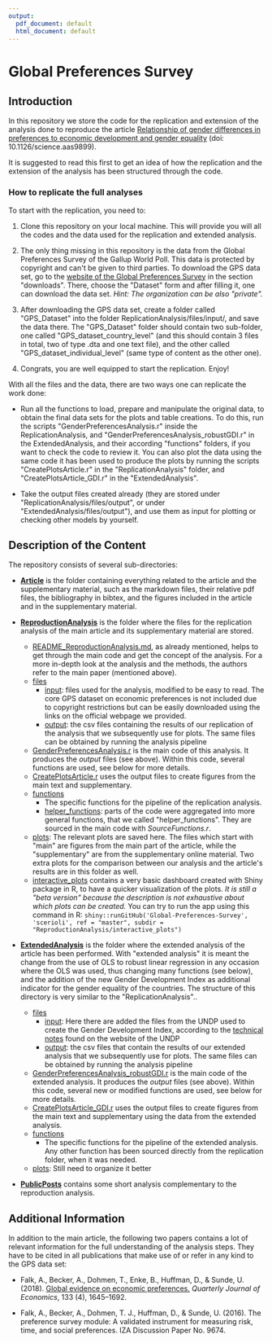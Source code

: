 ```yaml
---
output:
  pdf_document: default
  html_document: default
---
```

# Global Preferences Survey

## Introduction

In this repository we store the code for the replication and extension of the analysis done to reproduce the article [Relationship of gender differences in preferences to economic development and gender equality](https://science.sciencemag.org/content/362/6412/eaas9899.full) (doi: 10.1126/science.aas9899). 

It is suggested to read this first to get an idea of how the replication and the extension of the analysis has been structured through the code.


### How to replicate the full analyses

To start with the replication, you need to:

1. Clone this repository on your local machine. This will provide you will all the codes and the data used for the replication and extended analysis.

2. The only thing missing in this repository is the data from the Global Preferences Survey of the Gallup World Poll. This data is protected by copyright and can't be given to third parties. To download the GPS data set, go to the [website of the Global Preferences Survey](https://www.briq-institute.org/global-preferences/downloads) in the section "downloads". There, choose the "Dataset" form and after filling it, one can download the data set. *Hint: The organization can be also "private".* 

3. After downloading the GPS data set, create a folder called "GPS_Dataset" into the folder ReplicationAnalysis/files/input/, and save the data there. The "GPS_Dataset" folder should contain two sub-folder, one called "GPS_dataset_country_level" (and this should contain 3 files in total, two of type .dta and one text file), and the other called "GPS_dataset_individual_level" (same type of content as the other one).

4. Congrats, you are well equipped to start the replication. Enjoy!

With all the files and the data, there are two ways one can replicate the work done:

- Run all the functions to load, prepare and manipulate the original data, to obtain the final data sets for the plots and table creations. To do this, run the scripts "GenderPreferencesAnalysis.r" inside the ReplicationAnalysis, and "GenderPreferencesAnalysis_robustGDI.r" in the ExtendedAnalysis, and their according "functions" folders, if you want to check the code to review it. You can also plot the data using the same code it has been used to produce the plots by running the scripts "CreatePlotsArticle.r" in the "ReplicationAnalysis" folder, and "CreatePlotsArticle_GDI.r" in the "ExtendedAnalysis".

- Take the output files created already (they are stored under "ReplicationAnalysis/files/output", or under "ExtendedAnalysis/files/output"), and use them as input for plotting or checking other models by yourself. 


## Description of the Content

The repository consists of several sub-directories:

- [**Article**](https://github.com/scerioli/Global-Preferences-Survey/tree/master/Article) is the folder containing everything related to the article and the supplementary material, such as the markdown files, their relative pdf files, the bibliography in bibtex, and the figures included in the article and in the supplementary material.

- [**ReproductionAnalysis**](https://github.com/scerioli/Global_Preferences_Survey/tree/master/ReproductionAnalysis) is the folder where the files for the replication analysis of the main article and its supplementary material are stored.
  - [README_ReproductionAnalysis.md](https://github.com/scerioli/Global_Preferences_Survey/blob/master/ReproductionAnalysis/ReproductionAnalysis.md), as already mentioned, helps to get through the main code and get the concept of the analysis. For a more in-depth look at the analysis and the methods, the authors refer to the main paper (mentioned above).
  - [files](https://github.com/scerioli/Global_Preferences_Survey/tree/master/files)
    - [input](https://github.com/scerioli/Global_Preferences_Survey/tree/master/files/input): files used for the analysis, modified to be easy to read. The core GPS dataset on economic preferences is not included due to copyright restrictions but can be easily downloaded using the links on the official webpage we provided.
    - [output](https://github.com/scerioli/Global_Preferences_Survey/tree/master/files/output): the csv files containing the results of our replication of the analysis that we subsequently use for plots. The same files can be obtained by running the analysis pipeline
  - [GenderPreferencesAnalysis.r](https://github.com/scerioli/Global_Preferences_Survey/blob/master/GenderPreferencesAnalysis.r) is the main code of this analysis. It produces the *output* files (see above). Within this code, several functions are used, see below for more details.
  - [CreatePlotsArticle.r](https://github.com/scerioli/Global_Preferences_Survey/blob/master/CreatePlotsArticle.r) uses the output files to create figures from the main text and supplementary.
  - [functions](https://github.com/scerioli/Global_Preferences_Survey/tree/master/functions)
    - The specific functions for the pipeline of the replication analysis.
    - [helper_functions](https://github.com/scerioli/Global_Preferences_Survey/tree/master/functions/helper_functions): parts of the code were aggregated into more general functions, that we called "helper_functions". They are sourced in the main code with *SourceFunctions.r*.
  - [plots](https://github.com/scerioli/Global_Preferences_Survey/tree/master/plots): The relevant plots are saved here. The files which start with "main" are figures from the main part of the article, while the "supplementary" are from the supplementary online material. Two extra plots for the comparison between our analysis and the article's results are in this folder as well.
  - [interactive_plots](https://github.com/scerioli/Global_Preferences_Survey/blob/master/interactive_plots) contains a very basic dashboard created with Shiny package in R, to have a quicker visualization of the plots. *It is still a "beta version" because the description is not exhaustive about which plots can be created.* You can try to run the app using this command in R: ```shiny::runGitHub('Global-Preferences-Survey', 'scerioli', ref = "master", subdir = "ReproductionAnalysis/interactive_plots")```
  
- [**ExtendedAnalysis**](https://github.com/scerioli/Global-Preferences-Survey/tree/master/ExtendedAnalysis) is the folder where the extended analysis of the article has been performed. With "extended analysis" it is meant the change from the use of OLS to robust linear regression in any occasion where the OLS was used, thus changing many functions (see below), and the addition of the new Gender Development Index as additional indicator for the gender equality of the countries. The structure of this directory is very similar to the "ReplicationAnalysis"..
  - [files](https://github.com/scerioli/Global-Preferences-Survey/tree/master/ExtendedAnalysis/files)
    - [input](https://github.com/scerioli/Global-Preferences-Survey/tree/master/ExtendedAnalysis/files/input): Here there are added the files from the UNDP used to create the Gender Development Index, according to the [technical notes](http://hdr.undp.org/sites/default/files/hdr2020_technical_notes.pdf) found on the website of the UNDP
    - [output](https://github.com/scerioli/Global-Preferences-Survey/tree/master/ExtendedAnalysis/files/output): the csv files that contain the results of our extended analysis that we subsequently use for plots. The same files can be obtained by running the analysis pipeline
  - [GenderPreferencesAnalysis_robustGDI.r](https://github.com/scerioli/Global-Preferences-Survey/blob/master/ExtendedAnalysis/GenderPreferencesAnalysis_robustGDI.r) is the main code of the extended analysis. It produces the *output* files (see above). Within this code, several new or modified functions are used, see below for more details.
  - [CreatePlotsArticle_GDI.r](https://github.com/scerioli/Global-Preferences-Survey/blob/master/ExtendedAnalysis/CreatePlotsArticle_GDI.r) uses the output files to create figures from the main text and supplementary using the data from the extended analysis.
  - [functions](https://github.com/scerioli/Global-Preferences-Survey/tree/master/ExtendedAnalysis/functions)
    - The specific functions for the pipeline of the extended analysis. Any other function has been sourced directly from the replication folder, when it was needed.
  - [plots](https://github.com/scerioli/Global-Preferences-Survey/tree/master/ExtendedAnalysis/plots): Still need to organize it better
  
- [**PublicPosts**](https://github.com/scerioli/Global-Preferences-Survey/tree/master/PublicPosts) contains some short analysis complementary to the reproduction analysis.


## Additional Information

In addition to the main article, the following two papers contains a lot of relevant information for the full understanding of the analysis steps. They have to be cited in all publications that make use of or refer in any kind to the GPS data set:

- Falk, A., Becker, A., Dohmen, T., Enke, B., Huffman, D., & Sunde, U. (2018). [Global evidence on economic preferences.](https://doi.org/10.1093/qje/qjy013) *Quarterly Journal of Economics*, 133 (4), 1645–1692.

- Falk, A., Becker, A., Dohmen, T. J., Huffman, D., & Sunde, U. (2016). The preference survey module: A validated instrument for measuring risk, time, and social preferences. IZA Discussion Paper No. 9674.